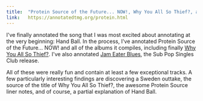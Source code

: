 ```yaml
---
title:  "Protein Source of the Future... NOW!, Why You All So Thief?, and Jam Eater Blues"
link:   https://annotatedtmg.org/protein.html
---
```


I've finally annotated the song that I was most excited about annotating
at the very beginning: Hand Ball. In the process, I've annotated Protein
Source of the Future... NOW! and all of the albums it compiles, including
finally [Why You All So Thief?](https://annotatedtmg.org/thief.html).
I've also annotated [Jam Eater
Blues](https://annotatedtmg.org/jam.html), the Sub Pop Singles Club
release.

All of these were really fun and contain at least a few exceptional
tracks. A few particularly interesting findings are discovering a Sweden
outtake, the source of the title of Why You All So Thief?, the awesome
Protein Source liner notes, and of course, a partial explanation of Hand
Ball.
